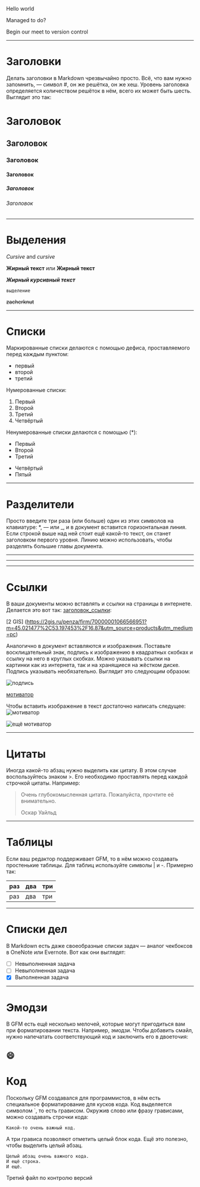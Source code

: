 Hello world

Managed to do?

Begin our meet to version control
___

# Заголовки

Делать заголовки в Markdown чрезвычайно просто. Всё, что вам нужно запомнить, — символ #, он же решётка, он же хеш. Уровень заголовка определяется количеством решёток в нём, всего их может быть шесть. Выглядит это так:
# Заголовок
## Заголовок
### Заголовок
#### Заголовок
##### Заголовок
###### Заголовок
***

# Выделения

*Cursive* and _cursive_

**Жирный текст** или __Жирный текст__

***Жирный курсивный текст***

`выделение`

~~zacherknut~~
___

# Списки

Маркированные списки делаются с помощью дефиса, проставляемого перед каждым пунктом:

- первый
- второй
- третий

Нумерованные списки:

1. Первый
2. Второй
3. Третий
4. Четвёртый

Ненумерованные списки делаются с помощью (*):
* Первый
* Второй
* Третий
+ Четвёртый
+ Пятый 
***

# Разделители

Просто введите три раза (или больше) один из этих символов на клавиатуре: *, — или _, и в документ вставится горизонтальная линия. Если строкой выше над ней стоит ещё какой-то текст, он станет заголовком первого уровня. Линию можно использовать, чтобы разделять большие главы документа.

***
---
___

# Ссылки

В ваши документы можно вставлять и ссылки на страницы в интернете. Делается это вот так: [заголовок_ссылки](сама_ссылка):

[2 GIS] (https://2gis.ru/penza/firm/70000001066566951?m=45.021477%2C53.197453%2F16.87&utm_source=products&utm_medium=pc)

Аналогично в документ вставляются и изображения. Поставьте восклицательный знак, подпись к изображению в квадратных скобках и ссылку на него в круглых скобках. Можно указывать ссылки на картинки как из интернета, так и на хранящиеся на жёстком диске. Подпись указывать необязательно. Выглядит это следующим образом:

![подпись](ссылка_на_изображение)

[мотиватор](https://jokesland.net.ru/pc/motivatory_20/1.jpg)

Чтобы вставить изображение в текст достаточно написать следущее:
![мотиватор](33.jpg)

![ещё мотиватор][def]

---

# Цитаты

Иногда какой-то абзац нужно выделить как цитату. В этом случае воспользуйтесь знаком >. Его необходимо проставлять перед каждой строчкой цитаты. Например:

> Очень глубокомысленная цитата. Пожалуйста, прочтите её внимательно.
>
> Оскар Уайльд
---

# Таблицы

Если ваш редактор поддерживает GFM, то в нём можно создавать простенькие таблицы. Для таблиц используйте символы | и -. Примерно так:

| раз | два | три |
|:----|:----|:----|
| раз | два | три |
---

# Списки дел

В Markdown есть даже своеобразные списки задач — аналог чекбоксов в OneNote или Evernote. Вот как они выглядят:

- [ ] Невыполненная задача
- [ ] Невыполненная задача
- [X] Выполненная задача
---

# Эмодзи 

В GFM есть ещё несколько мелочей, которые могут пригодиться вам при форматировании текста. Например, эмодзи. Чтобы добавить смайл, нужно напечатать соответствующий код и заключить его в двоеточия:

:smile:
---

# Код

Поскольку GFM создавался для программистов, в нём есть специальное форматирование для кусков кода. Код выделяется символом `, то есть грависом. Окружив слово или фразу грависами, можно создавать строчки кода:

`Какой-то очень важный код.`

А три грависа позволяют отметить целый блок кода. Ещё это полезно, чтобы выделить целый абзац.

```
Целый абзац очень важного кода.
И ещё строка.
И ещё.
```

Третий файл по контролю версий


[def]: 5.jpg